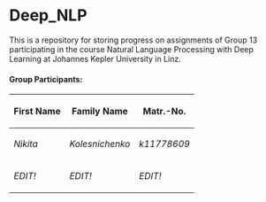 # Deep_NLP

This is a repository for storing progress on assignments of Group 13 participating in the course Natural Language Processing with Deep Learning at Johannes Kepler University in Linz.

#### Group Participants: 

| <p style="text-align: center;">First Name</p>  | <p style="text-align: center;">Family Name</p> | Matr.-No. |
| ---------------------------------------------- | ---------------------------------------------- | -------- |
| <p style="text-align: left">*Nikita*</p>| <p style="text-align: left">*Kolesnichenko*</p> | *k11778609* |
| <p style="text-align: left">*EDIT!*</p>| <p style="text-align: left">*EDIT!*</p> | *EDIT!* |
